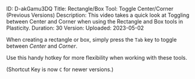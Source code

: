 ID: D-akGamu3DQ
Title: Rectangle/Box Tool: Toggle Center/Corner (Previous Versions)
Description: This video takes a quick look at Toggling between Center and Corner when using the Rectangle and Box tools in Plasticity.
Duration: 30
Version: 
Uploaded: 2023-05-02

When creating a rectangle or box, simply press the `Tab` key to toggle between *Center* and *Corner*.

Use this handy hotkey for more flexibility when working with these tools.

(Shortcut Key is now `C` for newer versions.)

